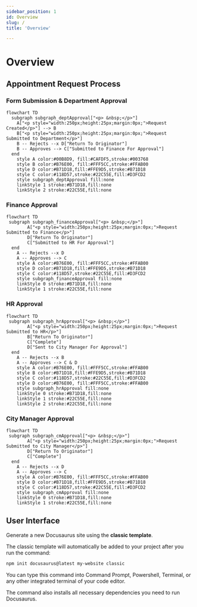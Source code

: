 ```yaml
---
sidebar_position: 1
id: Overview
slug: /
title: 'Overview'

---
```



# Overview


## Appointment Request Process

### Form Submission & Department Approval
```mermaid
flowchart TD
  subgraph subgraph_deptApproval["<p> &nbsp;</p>"]
    A["<p style="width:250px;height:25px;margin:0px;">Request Created</p>"] --> B
    B["<p style="width:250px;height:25px;margin:0px;">Request Submitted to Department</p>"]
    B -- Rejects --x D["Return To Originator"]
    B -- Approves --> C["Submitted to Finance For Approval"]
  end 
    style A color:#00B8D9, fill:#CAFDF5,stroke:#003768
    style B color:#B76E00, fill:#FFF5CC,stroke:#FFAB00
    style D color:#B71D18,fill:#FFE9D5,stroke:#B71D18
    style C color:#118D57,stroke:#22C55E,fill:#D3FCD2
    style subgraph_deptApproval fill:none
    linkStyle 1 stroke:#B71D18,fill:none
    linkStyle 2 stroke:#22C55E,fill:none
```

### Finance Approval
```mermaid
flowchart TD
 subgraph subgraph_financeApproval["<p> &nbsp;</p>"]
        A["<p style="width:250px;height:25px;margin:0px;">Request Submitted to Finance</p>"]
        D["Return To Originator"]
        C["Submitted to HR For Approval"]
  end
    A -- Rejects --x D
    A -- Approves --> C
    style A color:#B76E00, fill:#FFF5CC,stroke:#FFAB00
    style D color:#B71D18,fill:#FFE9D5,stroke:#B71D18
    style C color:#118D57,stroke:#22C55E,fill:#D3FCD2 
    style subgraph_financeApproval fill:none
    linkStyle 0 stroke:#B71D18,fill:none
    linkStyle 1 stroke:#22C55E,fill:none
```

### HR Approval

```mermaid
flowchart TD
 subgraph subgraph_hrApproval["<p> &nbsp;</p>"]
        A["<p style="width:250px;height:25px;margin:0px;">Request Submitted to HR</p>"]
        B["Return To Originator"]
        C["Complete"]
        D["Sent to City Manager For Approval"]
  end
    A -- Rejects --x B
    A -- Approves --> C & D
    style A color:#B76E00, fill:#FFF5CC,stroke:#FFAB00
    style B color:#B71D18,fill:#FFE9D5,stroke:#B71D18
    style C color:#118D57,stroke:#22C55E,fill:#D3FCD2 
    style D color:#B76E00, fill:#FFF5CC,stroke:#FFAB00
    style subgraph_hrApproval fill:none
    linkStyle 0 stroke:#B71D18,fill:none
    linkStyle 1 stroke:#22C55E,fill:none
    linkStyle 2 stroke:#22C55E,fill:none
```
### City Manager Approval


```mermaid
flowchart TD
 subgraph subgraph_cmApproval["<p> &nbsp;</p>"]
        A["<p style="width:250px;height:25px;margin:0px;">Request Submitted to City Manager</p>"]
        D["Return To Originator"]
        C["Complete"]
  end
    A -- Rejects --x D
    A -- Approves --> C
    style A color:#B76E00, fill:#FFF5CC,stroke:#FFAB00
    style D color:#B71D18,fill:#FFE9D5,stroke:#B71D18
    style C color:#118D57,stroke:#22C55E,fill:#D3FCD2 
    style subgraph_cmApproval fill:none
    linkStyle 0 stroke:#B71D18,fill:none
    linkStyle 1 stroke:#22C55E,fill:none
```


## User Interface

Generate a new Docusaurus site using the **classic template**.

The classic template will automatically be added to your project after you run the command:

```bash
npm init docusaurus@latest my-website classic
```

You can type this command into Command Prompt, Powershell, Terminal, or any other integrated terminal of your code editor.

The command also installs all necessary dependencies you need to run Docusaurus.

